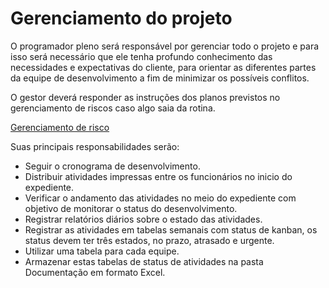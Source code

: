 # Gerenciamento do projeto

O programador pleno será responsável por gerenciar todo o projeto e para isso será necessário que ele tenha profundo conhecimento das necessidades e expectativas do cliente, para orientar as diferentes partes da equipe de desenvolvimento a fim de minimizar os possíveis conflitos.

O gestor deverá responder as instruções dos planos previstos no gerenciamento de riscos caso algo saia da rotina.

[Gerenciamento de risco](https://github.com/RodBrowning/Projeto-integrador-ads3/blob/master/Documenta%C3%A7%C3%A3o/gerenciamento_risco.md)

Suas principais responsabilidades serão: 

* Seguir o cronograma de desenvolvimento.
* Distribuir atividades impressas entre os funcionários no inicio do expediente.
* Verificar o andamento das atividades no meio do expediente com objetivo de monitorar o status do desenvolvimento.
* Registrar relatórios diários sobre o estado das atividades.
* Registrar as atividades em tabelas semanais com status de kanban, os status devem ter três estados, no prazo, atrasado e urgente.
* Utilizar uma tabela para cada equipe.
* Armazenar estas tabelas de status de atividades na pasta Documentação em formato Excel.